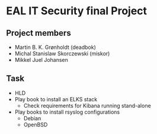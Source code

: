 # EAL IT Security final Project

## Project members

 * Martin B. K. Grønholdt (deadbok)
 * Michal Stanislaw Skorczewski (miskor)
 * Mikkel Juel Johansen


## Task

  * HLD
  * Play book to install an ELKS stack
    * Check requirements for Kibana running stand-alone
  * Play books to install rsyslog configurations
    * Debian
    * OpenBSD
